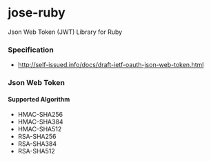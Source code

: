 jose-ruby
=========

Json Web Token (JWT) Library for Ruby

### Specification

* http://self-issued.info/docs/draft-ietf-oauth-json-web-token.html

### Json Web Token
#### Supported Algorithm

* HMAC-SHA256
* HMAC-SHA384
* HMAC-SHA512
* RSA-SHA256
* RSA-SHA384
* RSA-SHA512
